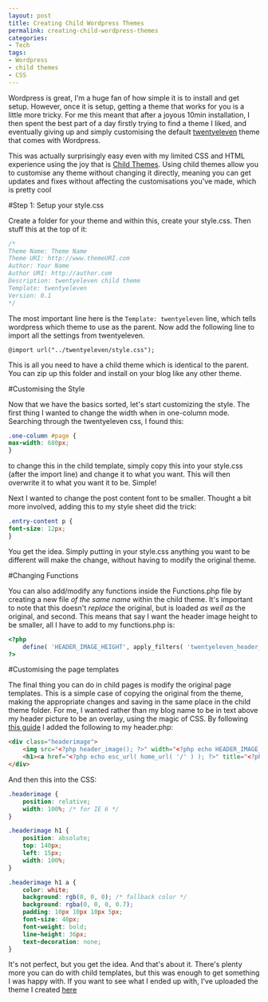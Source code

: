```yaml
---
layout: post
title: Creating Child Wordpress Themes
permalink: creating-child-wordpress-themes
categories:
- Tech
tags:
- Wordpress
- child themes
- CSS
---
```

Wordpress is great, I'm a huge fan of how simple it is to install and get setup. However, once it is setup, getting a theme that works for you is a little more tricky. For me this meant that after a joyous 10min installation, I then spent the best part of a day firstly trying to find a theme I liked, and eventually giving up and simply customising the default [twentyeleven](http://theme.wordpress.com/themes/twentyeleven/) theme that comes with Wordpress.

This was actually surprisingly easy even with my limited CSS and HTML experience using the joy that is <a href="http://codex.wordpress.org/Child_Themes">Child Themes</a>. Using child themes allow you to customise any theme without changing it directly, meaning you can get updates and fixes without affecting the customisations you've made, which is pretty cool

#Step 1: Setup your style.css

Create a folder for your theme and within this, create your style.css. Then stuff this at the top of it:

```css
/*
Theme Name: Theme Name
Theme URI: http://www.themeURI.com
Author: Your Name
Author URI: http://author.com
Description: twentyeleven child theme
Template: twentyeleven
Version: 0.1
*/
```

The most important line here is the `Template: twentyeleven` line, which tells wordpress which theme to use as the parent. Now add the following line to import all the settings from twentyeleven.

```
@import url("../twentyeleven/style.css");
```

This is all you need to have a child theme which is identical to the parent. You can zip up this folder and install on your blog like any other theme.

#Customising the Style

Now that we have the basics sorted, let's start customizing the style. The first thing I wanted to change the width when in one-column mode. Searching through the twentyeleven css, I found this:

```css
.one-column #page {
max-width: 680px;
}
```

to change this in the child template, simply copy this into your style.css (after the import line) and change it to what you want. This will then overwrite it to what you want it to be. Simple!

Next I wanted to change the post content font to be smaller. Thought a bit more involved, adding this to my style sheet did the trick:

```css
.entry-content p {
font-size: 12px;
}
```

You get the idea. Simply putting in your style.css anything you want to be different will make the change, without having to modify the original theme.

#Changing Functions

You can also add/modify any functions inside the Functions.php file by creating a new file *of the same name* within the child theme. It's important to note that this doesn't _replace_ the original, but is loaded _as well as_ the original, and second. This means that say I want the header image height to be smaller, all I have to add to my functions.php is:

```php
<?php
    define( 'HEADER_IMAGE_HEIGHT', apply_filters( 'twentyeleven_header_image_height', 200 ) );
?>
```

#Customising the page templates

The final thing you can do in child pages is modify the original page templates. This is a simple case of copying the original from the theme, making the appropriate changes and saving in the same place in the child theme folder.
For me, I wanted rather than my blog name to be in text above my header picture to be an overlay, using the magic of CSS. By following [this guide](http://css-tricks.com/3118-text-blocks-over-image/) I added the following to my header.php:

```html
<div class="headerimage">
    <img src="<?php header_image(); ?>" width="<?php echo HEADER_IMAGE_WIDTH; ?>" height="<?php echo HEADER_IMAGE_HEIGHT; ?>" alt="" /></p>
    <h1><a href="<?php echo esc_url( home_url( '/' ) ); ?>" title="<?php echo esc_attr( get_bloginfo( 'name', 'display' ) ); ?>" rel="home"><?php bloginfo( 'name' ); ?></a></h1>
</div>
```

And then this into the CSS:

```css
.headerimage {
    position: relative;
    width: 100%; /* for IE 6 */
}

.headerimage h1 {
    position: absolute;
    top: 140px;
    left: 15px;
    width: 100%;
}

.headerimage h1 a {
    color: white;
    background: rgb(0, 0, 0); /* fallback color */
    background: rgba(0, 0, 0, 0.7);
    padding: 10px 10px 10px 5px;
    font-size: 40px;
    font-weight: bold;
    line-height: 36px;
    text-decoration: none;
}
```

It's not perfect, but you get the idea.
And that's about it. There's plenty more you can do with child templates, but this was enough to get something I was happy with. If you want to see what I ended up with, I've uploaded the theme I created [here]( http://www.tomjbward.co.uk/wp-content/uploads/2012/01/tomward.zip)
